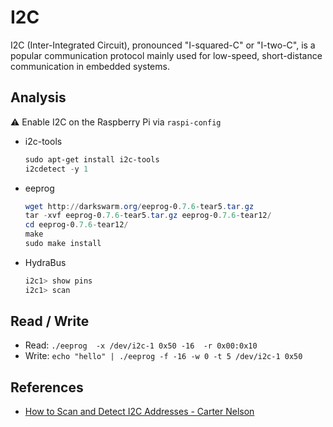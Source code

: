 # I2C

I2C (Inter-Integrated Circuit), pronounced "I-squared-C" or "I-two-C", is a popular communication protocol mainly used for low-speed, short-distance communication in embedded systems.

## Analysis

:warning: Enable I2C on the Raspberry Pi via `raspi-config`

* i2c-tools

    ```ps1
    sudo apt-get install i2c-tools
    i2cdetect -y 1
    ```

* eeprog

    ```ps1
    wget http://darkswarm.org/eeprog-0.7.6-tear5.tar.gz
    tar -xvf eeprog-0.7.6-tear5.tar.gz eeprog-0.7.6-tear12/
    cd eeprog-0.7.6-tear12/
    make
    sudo make install
    ```

* HydraBus

    ```ps1
    i2c1> show pins
    i2c1> scan
    ```

## Read / Write

* Read: `./eeprog  -x /dev/i2c-1 0x50 -16  -r 0x00:0x10`
* Write: `echo "hello" | ./eeprog -f -16 -w 0 -t 5 /dev/i2c-1 0x50`

## References

* [How to Scan and Detect I2C Addresses - Carter Nelson](https://learn.adafruit.com/scanning-i2c-addresses/raspberry-pi)
